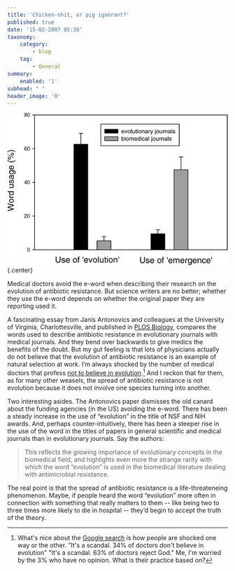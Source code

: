 ```yaml
---
title: 'Chicken-shit, or pig ignorant?'
published: true
date: '15-02-2007 05:38'
taxonomy:
    category:
        - blog
    tag:
        - General
summary:
    enabled: '1'
subhead: " "
header_image: '0'
---
```


![Bar chart showing that the word "emergence" is much more common than "evolution" in biodemical journals](10.1371_journal.pbio.0050030.g001-M.gif){.center}

Medical doctors avoid the e-word when describing their research on the evolution of antibiotic resistance. But science writers are no better; whether they use the e-word depends on whether the original paper they are reporting used it.

A fascinating essay from Janis Antonovics and colleagues at the University of Virginia, Charlottesville, and published in [PLOS Biology](https://journals.plos.org/plosbiology/article?id=10.1371/journal.pbio.0050030), compares the words used to describe antibiotic resistance in evolutionary journals with medical journals. And they bend over backwards to give medics the benefits of the doubt. But my gut feeling is that lots of physicians actually do not believe that the evolution of antibiotic resistance is an example of natural selection at work. I’m always shocked by the number of medical doctors that profess [not to believe in evolution](https://web.archive.org/web/20060509002124/http://www.jtsa.edu/research/finkelstein/surveys/evolution_results.shtml).[^1] And I reckon that for them, as for many other weasels, the spread of antibiotic resistance is not evolution because it does not involve one species turning into another.

Two interesting asides. The Antonovics paper dismisses the old canard about the funding agencies (in the US) avoiding the e-word. There has been a steady increase in the use of “evolution” in the title of NSF and NIH awards.  And, perhaps counter-intuitively, there has been a steeper rise in the use of the word in the titles of papers in general scientific and medical journals than in evolutionary journals. Say the authors:

> This reflects the growing importance of evolutionary concepts in the biomedical field, and highlights even more the strange rarity with which the word “evolution” is used in the biomedical literature dealing with antimicrobial resistance.

The real point is that the spread of antibiotic resistance is a life-threateneing phenomenon. Maybe, if people heard the word “evolution” more often in connection with something that really matters to them -- like being two to three times more likely to die in hospital -- they’d begin to accept the truth of the theory.

[^1]: What's nice about the [Google search](https://www.google.com/search?q=doctors%20believe%20evolution&sourceid=mozilla2&ie=utf-8&oe=utf-8) is how people are shocked one way or the other. "It's a scandal. 34% of doctors don't believe in evolution" "It's a scandal. 63% of doctors reject God." Me, I'm worried by the 3% who have no opinion. What is their practice based on?
